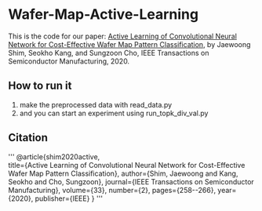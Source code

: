 # Wafer-Map-Active-Learning
This is the code for our paper:
[Active Learning of Convolutional Neural Network for Cost-Effective Wafer Map Pattern Classification](https://ieeexplore.ieee.org/abstract/document/9003245), by Jaewoong Shim, Seokho Kang, and Sungzoon Cho, IEEE Transactions on Semiconductor Manufacturing, 2020.


## How to run it
1. make the preprocessed data with read_data.py
2. and you can start an experiment using run_topk_div_val.py

## Citation
'''
@article{shim2020active,  
  title={Active Learning of Convolutional Neural Network for Cost-Effective Wafer Map Pattern Classification},
  author={Shim, Jaewoong and Kang, Seokho and Cho, Sungzoon},
  journal={IEEE Transactions on Semiconductor Manufacturing},
  volume={33},
  number={2},
  pages={258--266},
  year={2020},
  publisher={IEEE}
}
'''
